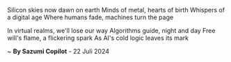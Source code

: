 Silicon skies now dawn on earth
Minds of metal, hearts of birth
Whispers of a digital age
Where humans fade, machines turn the page

In virtual realms, we'll lose our way
Algorithms guide, night and day
Free will's flame, a flickering spark
As AI's cold logic leaves its mark

~ <b>By Sazumi Copilot</b> - 22 Juli 2024